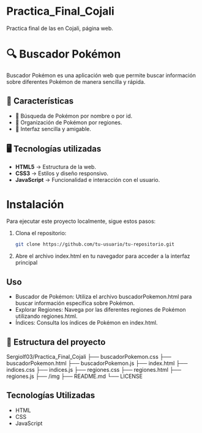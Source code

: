 # Practica_Final_Cojali
Practica final de las en Cojali, página web.

# 🔍 Buscador Pokémon  

Buscador Pokémon es una aplicación web que permite buscar información sobre diferentes Pokémon de manera sencilla y rápida.  

## 🚀 Características  
- 🔎 Búsqueda de Pokémon por nombre o por id.  
- 📂 Organización de Pokémon por regiones.  
- 🎨 Interfaz sencilla y amigable.  

## 🖥️ Tecnologías utilizadas  
- **HTML5** → Estructura de la web.  
- **CSS3** → Estilos y diseño responsivo.  
- **JavaScript** → Funcionalidad e interacción con el usuario.

# Instalación
Para ejecutar este proyecto localmente, sigue estos pasos:

1. Clona el repositorio:
   ```bash
   git clone https://github.com/tu-usuario/tu-repositorio.git
2. Abre el archivo index.html en tu navegador para acceder a la interfaz principal

## Uso   
- Buscador de Pokémon: Utiliza el archivo buscadorPokemon.html para buscar información específica sobre Pokémon.
- Explorar Regiones: Navega por las diferentes regiones de Pokémon utilizando regiones.html.
- Índices: Consulta los índices de Pokémon en index.html.

## 📂 Estructura del proyecto  
Sergiolf03/Practica_Final_Cojali
├── buscadorPokemon.css
├── buscadorPokemon.html
├── buscadorPokemon.js
├── index.html
├── indices.css
├── indices.js
├── regiones.css
├── regiones.html
├── regiones.js
├── /img
├── README.md
└── LICENSE

## Tecnologías Utilizadas
- HTML
- CSS
- JavaScript


